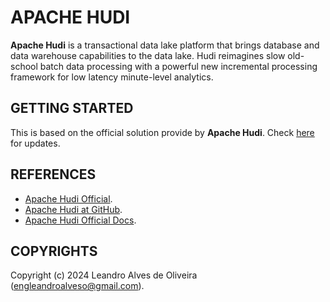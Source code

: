 # APACHE HUDI

**Apache Hudi** is a transactional data lake platform that brings database and data warehouse capabilities to the data lake. Hudi reimagines slow old-school batch data processing with a powerful new incremental processing framework for low latency minute-level analytics.

## GETTING STARTED

This is based on the official solution provide by **Apache Hudi**. Check [here](https://hudi.apache.org/docs/docker_demo) for updates.

## REFERENCES
- [Apache Hudi Official](https://hudi.apache.org/).
- [Apache Hudi at GitHub](https://github.com/apache/hudi).
- [Apache Hudi Official Docs](https://hudi.apache.org/docs/overview).

## COPYRIGHTS
Copyright (c) 2024 Leandro Alves de Oliveira (engleandroalveso@gmail.com).